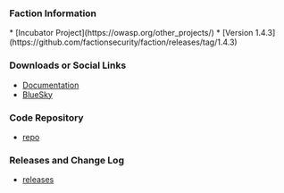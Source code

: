 ### Faction Information
<p>
<span class="fa-stack fa-2x" style="margin-top: -25px">
    <i class="fas fa-circle fa-stack-2x" style="color:#53AAE5"></i>
    <i class="fas fa-egg fa-stack-1x fa-inverse"></i>
</span>
<span>
<i class="fas fa-tools fa-4x" style="color:#233e81;"></i>
<i class="fas fa-sheild-alt fa-4x" style="color:#233e81;"></i>
</span>
</p>
* [Incubator Project](https://owasp.org/other_projects/)
* [Version 1.4.3](https://github.com/factionsecurity/faction/releases/tag/1.4.3)

### Downloads or Social Links
* [Documentation](https://docs.factionsecurity.com)
* [BlueSky](https://bsky.app/profile/factionsecurity.com)

### Code Repository
* [repo](https://github.com/factionsecurity/faction)

### Releases and Change Log
* [releases](https://github.com/factionsecurity/faction/releases)


